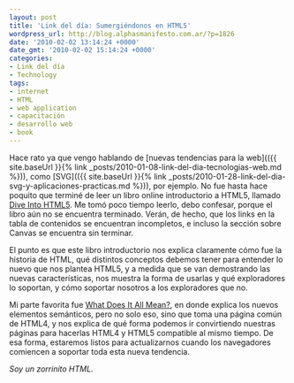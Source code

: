 ```yaml
---
layout: post
title: 'Link del día: Sumergiéndonos en HTML5'
wordpress_url: http://blog.alphasmanifesto.com.ar/?p=1826
date: '2010-02-02 13:14:24 +0000'
date_gmt: '2010-02-02 15:14:24 +0000'
categories:
- Link del día
- Technology
tags:
- internet
- HTML
- web application
- capacitación
- desarrollo web
- book
---
```


Hace rato ya que vengo hablando de [nuevas tendencias para la web](({{ site.baseUrl }}{% link _posts/2010-01-08-link-del-dia-tecnologias-web.md %})), como [SVG](({{ site.baseUrl }}{% link _posts/2010-01-28-link-del-dia-svg-y-aplicaciones-practicas.md %})), por ejemplo. No fue hasta hace poquito que terminé de leer un libro online introductorio a HTML5, llamado [Dive Into HTML5](http://diveintohtml5.org/). Me tomó poco tiempo leerlo, debo confesar, porque el libro aún no se encuentra terminado. Verán, de hecho, que los links en la tabla de contenidos se encuentran incompletos, e incluso la sección sobre Canvas se encuentra sin terminar.

El punto es que este libro introductorio nos explica claramente cómo fue la historia de HTML, qué distintos conceptos debemos tener para entender lo nuevo que nos plantea HTML5, y a medida que se van demostrando las nuevas características, nos muestra la forma de usarlas y qué exploradores lo soportan, y cómo soportar nosotros a los exploradores que no.

Mi parte favorita fue [What Does It All Mean?](http://diveintohtml5.org/semantics.html), en donde explica los nuevos elementos semánticos, pero no solo eso, sino que toma una página común de HTML4, y nos explica de qué forma podemos ir convirtiendo nuestras páginas para hacerlas HTML4 y HTML5 compatible al mismo tiempo. De esa forma, estaremos listos para actualizarnos cuando los navegadores comiencen a soportar toda esta nueva tendencia.

_Soy un zorrinito HTML._
